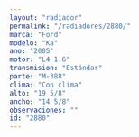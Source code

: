 ```yaml
---
layout: "radiador"
permalink: "/radiadores/2880/"
marca: "Ford"
modelo: "Ka"
ano: "2005"
motor: "L4 1.6"
transmision: "Estándar"
parte: "M-388"
clima: "Con clima"
alto: "19 5/8"
ancho: "14 5/8"
observaciones: ""
id: "2880"
---
```


